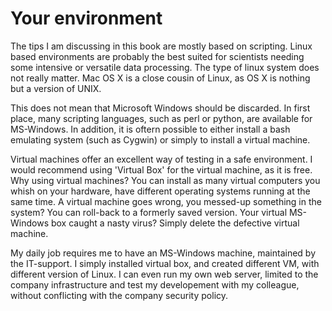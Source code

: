 # Your environment

The tips I am discussing in this book are mostly based on scripting.
Linux based environments are probably the best suited for scientists needing some intensive or versatile data processing. The type of linux system does not really matter.
Mac OS X is a close cousin of Linux, as OS X is nothing but a version of UNIX.

This does not mean that Microsoft Windows should be discarded. In first place, many scripting languages, such as perl or python, are available for MS-Windows. In addition, it is oftern possible to either install a bash emulating system (such as Cygwin) or simply to install a virtual machine.

Virtual machines offer an excellent way of testing in a safe environment. I would recommend using 'Virtual Box' for the virtual machine, as it is free. Why using virtual machines? You can install as many virtual computers you whish on your hardware, have different operating systems running at the same time. A virtual machine goes wrong, you messed-up something in the system? You can roll-back to a formerly saved version. Your virtual MS-Windows box caught a nasty virus? Simply delete the defective virtual machine.

My daily job requires me to have an MS-Windows machine, maintained by the IT-support. I simply installed virtual box, and created different VM, with different version of Linux. I can even run my own web server, limited to the company infrastructure and test my developement with my colleague, without conflicting with the company security policy.
